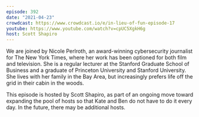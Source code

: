 ```yaml
---
episode: 392
date: "2021-04-23"
crowdcast: https://www.crowdcast.io/e/in-lieu-of-fun-episode-17
youtube: https://www.youtube.com/watch?v=cpUC5XgkH6g
host: Scott Shapiro
---
```

We are joined by Nicole Perlroth, an award-winning cybersecurity journalist for The New York Times, where her work has been optioned for both film and television. She is a regular lecturer at the Stanford Graduate School of Business and a graduate of Princeton University and Stanford University. She lives with her family in the Bay Area, but increasingly prefers life off the grid in their cabin in the woods.

This episode is hosted by Scott Shapiro, as part of an ongoing move toward expanding the pool of hosts so that Kate and Ben do not have to do it every day. In the future, there may be additional hosts.
